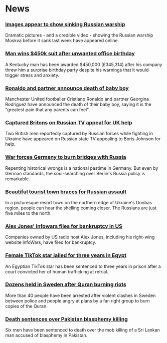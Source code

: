 # News
### [Images appear to show sinking Russian warship](https://www.bbc.com/news/world-europe-61141118)
Dramatic pictures - and a credible video - showing the Russian warship Moskva before it sank last week have appeared online.
### [Man wins $450k suit after unwanted office birthday](https://www.bbc.com/news/world-us-canada-61141421)
A Kentucky man has been awarded $450,000 (£345,314) after his company threw him a surprise birthday party despite his warnings that it would trigger stress and anxiety. 
### [Ronaldo and partner announce death of baby boy](https://www.bbc.com/sport/football/61143808)
Manchester United footballer Cristiano Ronaldo and partner Georgina Rodriguez have announced the death of their baby boy, saying it is the "greatest pain that any parents can feel".
### [Captured Britons on Russian TV appeal for UK help](https://www.bbc.com/news/uk-61139735)
Two British men reportedly captured by Russian forces while fighting in Ukraine have appeared on Russian state TV appealing to Boris Johnson for help.
### [War forces Germany to burn bridges with Russia](https://www.bbc.com/news/world-europe-61118706)
Repenting historical wrongs is a national pastime in Germany. But even by German standards, the soul-searching over Berlin's Russia policy is remarkable. 
### [Beautiful tourist town braces for Russian assault](https://www.bbc.com/news/world-europe-61139415)
In a picturesque resort town on the northern edge of Ukraine's Donbas region, people can hear the shelling coming closer. The Russians are just five miles to the north. 
### [Alex Jones' Infowars files for bankruptcy in US](https://www.bbc.com/news/business-61142905)
Companies owned by US radio host Alex Jones, including his right-wing website InfoWars, have filed for bankruptcy.
### [Female TikTok star jailed for three years in Egypt](https://www.bbc.com/news/world-middle-east-61139566)
An Egyptian TikTok star has been sentenced to three years in prison after a court convicted her of human trafficking at retrial.
### [Dozens held in Sweden after Quran burning riots](https://www.bbc.com/news/world-europe-61134734)
More than 40 people have been arrested after violent clashes in Sweden between police and people angry at plans by a far-right group to burn copies of the Quran. 
### [Death sentences over Pakistan blasphemy killing](https://www.bbc.com/news/world-asia-61144442)
Six men have been sentenced to death over the mob killing of a Sri Lankan man accused of blasphemy in Pakistan.
